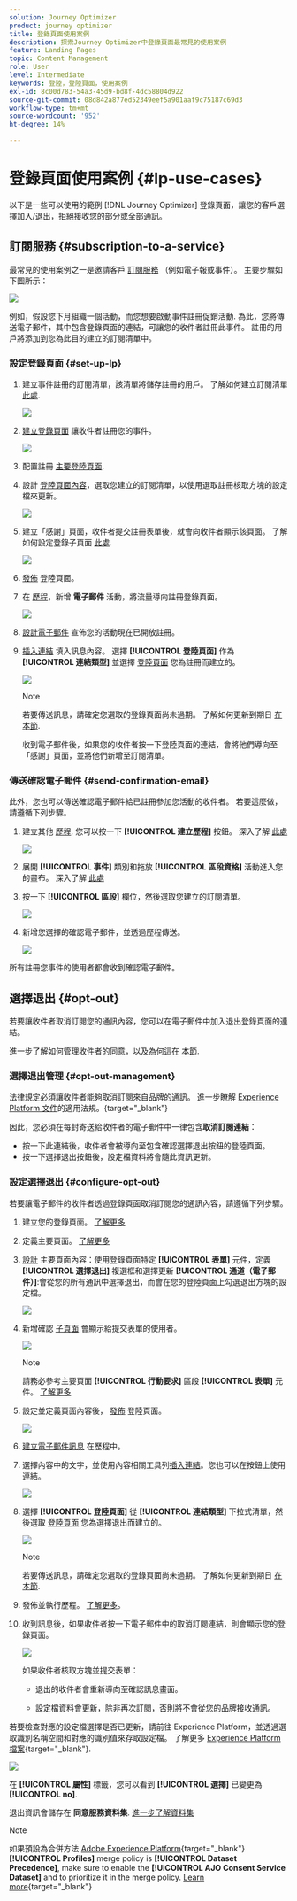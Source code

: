 ```yaml
---
solution: Journey Optimizer
product: journey optimizer
title: 登錄頁面使用案例
description: 探索Journey Optimizer中登錄頁面最常見的使用案例
feature: Landing Pages
topic: Content Management
role: User
level: Intermediate
keywords: 登陸，登陸頁面，使用案例
exl-id: 8c00d783-54a3-45d9-bd8f-4dc58804d922
source-git-commit: 08d842a877ed52349eef5a901aaf9c75187c69d3
workflow-type: tm+mt
source-wordcount: '952'
ht-degree: 14%

---
```


# 登錄頁面使用案例 {#lp-use-cases}

以下是一些可以使用的範例 [!DNL Journey Optimizer] 登錄頁面，讓您的客戶選擇加入/退出，拒絕接收您的部分或全部通訊。

## 訂閱服務 {#subscription-to-a-service}

最常見的使用案例之一是邀請客戶 [訂閱服務](subscription-list.md) （例如電子報或事件）。 主要步驟如下圖所示：

![](assets/lp_subscription-uc.png)

例如，假設您下月組織一個活動，而您想要啟動事件註冊促銷活動<!--to keep your customers that are interested updated on that event-->. 為此，您將傳送電子郵件，其中包含登錄頁面的連結，可讓您的收件者註冊此事件。 註冊的用戶將添加到您為此目的建立的訂閱清單中。

### 設定登錄頁面 {#set-up-lp}

1. 建立事件註冊的訂閱清單，該清單將儲存註冊的用戶。 了解如何建立訂閱清單 [此處](subscription-list.md#define-subscription-list).

   ![](assets/lp_subscription-uc-list.png)

1. [建立登錄頁面](create-lp.md) 讓收件者註冊您的事件。

   ![](assets/lp_create-lp-details.png)

1. 配置註冊 [主要登陸頁面](create-lp.md#configure-primary-page).

1. 設計 [登陸頁面內容](design-lp.md)，選取您建立的訂閱清單，以使用選取註冊核取方塊的設定檔來更新。

   ![](assets/lp_subscription-uc-lp-list.png)

1. 建立「感謝」頁面，收件者提交註冊表單後，就會向收件者顯示該頁面。 了解如何設定登錄子頁面 [此處](create-lp.md#configure-subpages).

   ![](assets/lp_subscription-uc-thanks.png)

1. [發佈](create-lp.md#publish) 登陸頁面。

1. 在 [歷程](../building-journeys/journey.md)，新增 **電子郵件** 活動，將流量導向註冊登錄頁面。

   ![](assets/lp_subscription-uc-journey.png)

1. [設計電子郵件](../email/get-started-email-design.md) 宣佈您的活動現在已開放註冊。

1. [插入連結](../email/message-tracking.md#insert-links) 填入訊息內容。 選擇 **[!UICONTROL 登陸頁面]** 作為 **[!UICONTROL 連結類型]** 並選擇 [登陸頁面](create-lp.md#configure-primary-page) 您為註冊而建立的。

   ![](assets/lp_subscription-uc-link.png)

   >[!NOTE]
   >
   >若要傳送訊息，請確定您選取的登錄頁面尚未過期。 了解如何更新到期日 [在本節](create-lp.md#configure-primary-page).

   收到電子郵件後，如果您的收件者按一下登陸頁面的連結，會將他們導向至「感謝」頁面，並將他們新增至訂閱清單。

### 傳送確認電子郵件 {#send-confirmation-email}

此外，您也可以傳送確認電子郵件給已註冊參加您活動的收件者。 若要這麼做，請遵循下列步驟。

1. 建立其他 [歷程](../building-journeys/journey.md). 您可以按一下 **[!UICONTROL 建立歷程]** 按鈕。 深入了解 [此處](create-lp.md#configure-primary-page)

   ![](assets/lp_subscription-uc-create-journey.png)

1. 展開 **[!UICONTROL 事件]** 類別和拖放 **[!UICONTROL 區段資格]** 活動進入您的畫布。 深入了解 [此處](../building-journeys/segment-qualification-events.md)

1. 按一下 **[!UICONTROL 區段]** 欄位，然後選取您建立的訂閱清單。

   ![](assets/lp_subscription-uc-confirm-journey.png)

1. 新增您選擇的確認電子郵件，並透過歷程傳送。

   ![](assets/lp_subscription-uc-confirm-email.png)

所有註冊您事件的使用者都會收到確認電子郵件。

<!--The event registration's subscription list tracks the profiles who registered and you can send them targeted event updates.-->

## 選擇退出 {#opt-out}

若要讓收件者取消訂閱您的通訊內容，您可以在電子郵件中加入退出登錄頁面的連結。

進一步了解如何管理收件者的同意，以及為何這在 [本節](../privacy/opt-out.md).

### 選擇退出管理 {#opt-out-management}

法律規定必須讓收件者能夠取消訂閱來自品牌的通訊。 進一步瞭解 [Experience Platform 文件](https://experienceleague.adobe.com/docs/experience-platform/privacy/regulations/overview.html?lang=zh-Hant)的適用法規。{target="_blank"}

因此，您必須在每封寄送給收件者的電子郵件中一律包含&#x200B;**取消訂閱連結**：

* 按一下此連結後，收件者會被導向至包含確認選擇退出按鈕的登陸頁面。
* 按一下選擇退出按鈕後，設定檔資料將會隨此資訊更新。

### 設定選擇退出 {#configure-opt-out}

若要讓電子郵件的收件者透過登錄頁面取消訂閱您的通訊內容，請遵循下列步驟。

1. 建立您的登錄頁面。 [了解更多](create-lp.md)

1. 定義主要頁面。 [了解更多](create-lp.md#configure-primary-page)

1. [設計](design-lp.md) 主要頁面內容：使用登錄頁面特定 **[!UICONTROL 表單]** 元件，定義 **[!UICONTROL 選擇退出]** 複選框和選擇更新 **[!UICONTROL 通道（電子郵件）]**:會從您的所有通訊中選擇退出，而會在您的登陸頁面上勾選退出方塊的設定檔。

   ![](assets/lp_opt-out-primary-lp.png)

   <!--You can also build your own landing page and host it on the third-party system of your choice.-->

1. 新增確認 [子頁面](create-lp.md#configure-subpages) 會顯示給提交表單的使用者。

   ![](assets/lp_opt-out-subpage.png)

   >[!NOTE]
   >
   >請務必參考主要頁面 **[!UICONTROL 行動要求]** 區段 **[!UICONTROL 表單]** 元件。 [了解更多](design-lp.md)

1. 設定並定義頁面內容後， [發佈](create-lp.md#publish) 登陸頁面。

   ![](assets/lp_opt-out-publish.png)

1. [建立電子郵件訊息](../email/get-started-email-design.md) 在歷程中。

1. 選擇內容中的文字，並使用內容相關工具列[插入連結](../email/message-tracking.md#insert-links)。您也可以在按鈕上使用連結。

   ![](assets/lp_opt-out-insert-link.png)

1. 選擇 **[!UICONTROL 登陸頁面]** 從 **[!UICONTROL 連結類型]** 下拉式清單，然後選取 [登陸頁面](create-lp.md#configure-primary-page) 您為選擇退出而建立的。

   ![](assets/lp_opt-out-landing-page.png)

   >[!NOTE]
   >
   >若要傳送訊息，請確定您選取的登錄頁面尚未過期。 了解如何更新到期日 [在本節](create-lp.md#configure-primary-page).

1. 發佈並執行歷程。 [了解更多](../building-journeys/journey.md)。

1. 收到訊息後，如果收件者按一下電子郵件中的取消訂閱連結，則會顯示您的登錄頁面。

   ![](assets/lp_opt-out-submit-form.png)

   如果收件者核取方塊並提交表單：

   * 退出的收件者會重新導向至確認訊息畫面。

   * 設定檔資料會更新，除非再次訂閱，否則將不會從您的品牌接收通訊。

若要檢查對應的設定檔選擇是否已更新，請前往 Experience Platform，並透過選取識別名稱空間和對應的識別值來存取設定檔。 了解更多 [Experience Platform檔案](https://experienceleague.adobe.com/docs/experience-platform/profile/ui/user-guide.html?lang=zh-Hant){target="_blank"}.

![](assets/lp_opt-out-profile-choice.png)

在 **[!UICONTROL 屬性]** 標籤，您可以看到 **[!UICONTROL 選擇]** 已變更為 **[!UICONTROL no]**.

退出資訊會儲存在 **同意服務資料集**. [進一步了解資料集](../data/get-started-datasets.md)

>[!NOTE]
>
>如果預設為合併方法 [Adobe Experience Platform](https://experienceleague.adobe.com/docs/experience-platform/profile/home.html?lang=zh-Hant){target="_blank"} **[!UICONTROL Profiles]** merge policy is **[!UICONTROL Dataset Precedence]**, make sure to enable the **[!UICONTROL AJO Consent Service Dataset]** and to prioritize it in the merge policy. [Learn more](https://experienceleague.adobe.com/docs/experience-platform/profile/merge-policies/ui-guide.html#dataset-precedence-profile){target="_blank"}


<!--

### Other ways to opt out

You can also enable your recipients to unsubscribe whithout using landing pages.

* **One-click opt-out**

    You can add a one-click opt-out link into your email content. This will enable your recipients to quickly unsubscribe from your communications, without being redirected to a landing page where they need to confirm opting out. [Learn more](../privacy/opt-out.md#one-click-opt-out-link)

* **Unsubscribe link in header**

    If the recipients' email client supports displaying an unsubscribe link in the email header, emails sent with [!DNL Journey Optimizer] automatically include this link. [Learn more](../privacy/opt-out.md#unsubscribe-header)

////////


## Leverage landing page submission event {#leverage-lp-event}

You can use information that was submitted on a landing page to send communications to your customers. For example, if a user subscribes to a given subscription list, you can leverage that information to send an email recommending other subscription lists to that user.

To do this, you need to create an event containing the landing page submission information and use it in a journey. Follow the steps below.

1. Go to **[!UICONTROL Administration]** > **[!UICONTROL Configurations]**, and in the **[!UICONTROL Events]** section, select **[!UICONTROL Manage]**.

    ![](assets/lp_subscription-uc-configurations.png)

1. The list of events displays. Select **[!UICONTROL Create Event]**.

    ![](assets/lp_subscription-uc-create-event.png)

1. The event configuration pane opens on the right side of the screen. Configure a rule-based unitary event. [Learn more](../event/about-creating.md)

1. Define the schema: select **[!UICONTROL AJO Email Tracking Experience Event Schema v.1]** (available by default in [!DNL Journey Optimizer]).

    ![](assets/lp_subscription-uc-event-schema.png)

1. In the **[!UICONTROL Fields]** section, select the following elements:

    * **[!UICONTROL _experience]** > **[!UICONTROL customerJourneyManagement]** > **[!UICONTROL messageInteraction]** > **[!UICONTROL Interaction Type]**
    
    * **[!UICONTROL _experience]** > **[!UICONTROL customerJourneyManagement]** > **[!UICONTROL messageInteraction]** > **[!UICONTROL Landing Page Details]** > **[!UICONTROL Landing Page ID]**

    ![](assets/lp_subscription-uc-event-fields.png)

1. Click inside the **[!UICONTROL Event ID condition]** field. Using the simple expression editor, define the condition for the **[!UICONTROL Interaction Type]** and **[!UICONTROL Landing Page ID]** fields. This will be used by the system to identify the events that will trigger your journey.

    ![](assets/lp_subscription-uc-event-id-condition.png)

    >[!NOTE]
    >
    >To find the landing page ID, you can insert the landing page as a link into an email and select the source code from the contextual toolbar to display the landing page information.
    >
    >![](assets/lp_subscription-uc-lp-id.png)

1. Save your changes.

1. Create a [journey](../building-journeys/journey.md). You can do it directly from the landing page by clicking the **[!UICONTROL Create journey]** button. Learn more [here](create-lp.md#configure-primary-page)

    ![](assets/lp_subscription-uc-event-create-journey.png)

1. In the journey, unfold the **[!UICONTROL Events]** category and drop the event that you created into the canvas. Learn more [here](../building-journeys/segment-qualification-events.md)

    ![](assets/lp_subscription-uc-journey-event.png)

1. Unfold the **[!UICONTROL Actions]** category and drop an email action into the canvas.

    ![](assets/lp_subscription-uc-journey-email.png)

///How do you use the information from the event to send an email to the users? -->

